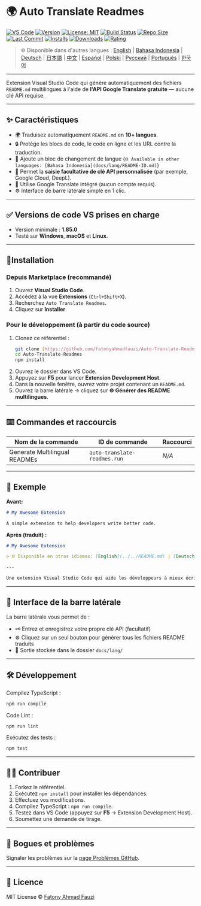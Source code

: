 # 🌍 Auto Translate Readmes

[![VS Code](https://img.shields.io/badge/VS%20Code-1.85.0+-blue.svg)](https://code.visualstudio.com/)
[![Version](https://img.shields.io/github/v/release/fatonyahmadfauzi/Auto-Translate-Readmes?color=blue.svg)](https://github.com/fatonyahmadfauzi/Auto-Translate-Readmes/releases)
[![License: MIT](https://img.shields.io/github/license/fatonyahmadfauzi/Auto-Translate-Readmes?color=green.svg)](../../LICENSE)
[![Build Status](https://github.com/fatonyahmadfauzi/Auto-Translate-Readmes/actions/workflows/main.yml/badge.svg)](https://github.com/fatonyahmadfauzi/Auto-Translate-Readmes/actions)
[![Repo Size](https://img.shields.io/github/repo-size/fatonyahmadfauzi/Auto-Translate-Readmes?color=yellow.svg)](https://github.com/fatonyahmadfauzi/Auto-Translate-Readmes)
[![Last Commit](https://img.shields.io/github/last-commit/fatonyahmadfauzi/Auto-Translate-Readmes?color=brightgreen.svg)](https://github.com/fatonyahmadfauzi/Auto-Translate-Readmes/commits/main)
[![Installs](https://vsmarketplacebadges.dev/installs-short/fatonyahmadfauzi.auto-translate-readmes.svg)](https://marketplace.visualstudio.com/items?itemName=fatonyahmadfauzi.auto-translate-readmes)
[![Downloads](https://vsmarketplacebadges.dev/downloads-short/fatonyahmadfauzi.auto-translate-readmes.svg)](https://marketplace.visualstudio.com/items?itemName=fatonyahmadfauzi.auto-translate-readmes)
[![Rating](https://vsmarketplacebadges.dev/rating-short/fatonyahmadfauzi.auto-translate-readmes.svg)](https://marketplace.visualstudio.com/items?itemName=fatonyahmadfauzi.auto-translate-readmes)

> 🌐 Disponible dans d'autres langues : [English](../../README.md) | [Bahasa Indonesia](README-ID.md) | [Deutsch](README-DE.md) | [日本語](README-JP.md) | [中文](README-ZH.md) | [Español](README-ES.md) | [Polski](README-PL.md) | [Русский](README-RU.md) | [Português](README-PT.md) | [한국어](README-KO.md)

---

Extension Visual Studio Code qui génère automatiquement des fichiers `README.md` multilingues à l'aide de **l'API Google Translate gratuite** — aucune clé API requise.

---

## ✨ Caractéristiques

- 🌍 Traduisez automatiquement `README.md` en **10+ langues**.
- 🔒 Protège les blocs de code, le code en ligne et les URL contre la traduction.
- 💬 Ajoute un bloc de changement de langue (`🌐 Available in other languages: [Bahasa Indonesia](docs/lang/README-ID.md)`)
- 💾 Permet la **saisie facultative de clé API personnalisée** (par exemple, Google Cloud, DeepL).
- 🧠 Utilise Google Translate intégré (aucun compte requis).
- ⚙️ Interface de barre latérale simple en 1 clic.

---

## ✅ Versions de code VS prises en charge

- Version minimale : **1.85.0**
- Testé sur **Windows**, **macOS** et **Linux**.

---

## 🧩Installation

### Depuis Marketplace (recommandé)

1. Ouvrez **Visual Studio Code**.
2. Accédez à la vue **Extensions** (`Ctrl+Shift+X`).
3. Recherchez `Auto Translate Readmes`.
4. Cliquez sur **Installer**.

### Pour le développement (à partir du code source)

1. Clonez ce référentiel :
    ```bash
    git clone [https://github.com/fatonyahmadfauzi/Auto-Translate-Readmes.git](https://github.com/fatonyahmadfauzi/Auto-Translate-Readmes.git)
    cd Auto-Translate-Readmes
    npm install
    ```
2. Ouvrez le dossier dans VS Code.
3. Appuyez sur **F5** pour lancer **Extension Development Host**.
4. Dans la nouvelle fenêtre, ouvrez votre projet contenant un `README.md`.
5. Ouvrez la barre latérale → cliquez sur **⚙️ Générer des README multilingues**.

---

## ⌨️ Commandes et raccourcis

| Nom de la commande | ID de commande | Raccourci |
| ----------------------------- | ---------------------------- | -------- |
| Generate Multilingual READMEs | `auto-translate-readmes.run` | _N/A_    |

---

## 🧠 Exemple

**Avant:**

```md
# My Awesome Extension

A simple extension to help developers write better code.
```

**Après (traduit) :**

```md
# My Awesome Extension

> 🌐 Disponible en otros idiomas: [English](../../README.md) | [Deutsch](README-DE.md) | [Français](README-FR.md)

---

Une extension Visual Studio Code qui aide les développeurs à mieux écrire du code.
```

---

## 🧠 Interface de la barre latérale

La barre latérale vous permet de :

- 🗝️ Entrez et enregistrez votre propre clé API (facultatif)
- ⚙️ Cliquez sur un seul bouton pour générer tous les fichiers README traduits
- 📁 Sortie stockée dans le dossier `docs/lang/`

---

## 🛠️ Développement

Compilez TypeScript :

```bash
npm run compile
```

Code Lint :

```bash
npm run lint
```

Exécutez des tests :

```bash
npm test
```

---

## 🧑‍💻 Contribuer

1. Forkez le référentiel.
2. Exécutez `npm install` pour installer les dépendances.
3. Effectuez vos modifications.
4. Compilez TypeScript : `npm run compile`.
5. Testez dans VS Code (appuyez sur **F5** → Extension Development Host).
6. Soumettez une demande de tirage.

---

## 🐞 Bogues et problèmes

Signaler les problèmes sur la [page Problèmes GitHub](https://github.com/fatonyahmadfauzi/Auto-Translate-Readmes/issues).

---

## 🧾 Licence

MIT License © [Fatony Ahmad Fauzi](../../LICENSE)
